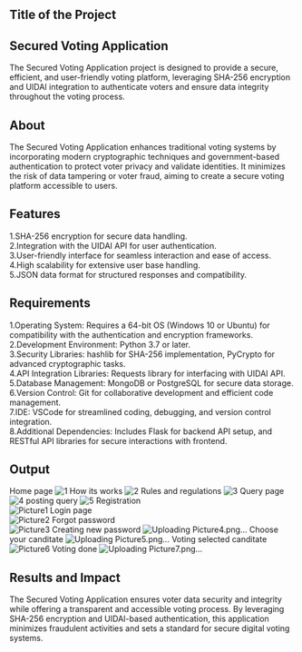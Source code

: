 
## Title of the Project
## Secured Voting Application

The Secured Voting Application project is designed to provide a secure, efficient, and user-friendly voting platform, leveraging SHA-256 encryption and UIDAI integration to authenticate voters and ensure data integrity throughout the voting process.

## About
The Secured Voting Application enhances traditional voting systems by incorporating modern cryptographic techniques and government-based authentication to protect voter privacy and validate identities. It minimizes the risk of data tampering or voter fraud, aiming to create a secure voting platform accessible to users.

## Features

1.SHA-256 encryption for secure data handling.                         
2.Integration with the UIDAI API for user authentication.                              
3.User-friendly interface for seamless interaction and ease of access.                            
4.High scalability for extensive user base handling.                             
5.JSON data format for structured responses and compatibility.                       

## Requirements

1.Operating System: Requires a 64-bit OS (Windows 10 or Ubuntu) for compatibility with the authentication and encryption frameworks.            
2.Development Environment: Python 3.7 or later.           
3.Security Libraries: hashlib for SHA-256 implementation, PyCrypto for advanced cryptographic tasks.         
4.API Integration Libraries: Requests library for interfacing with UIDAI API.           
5.Database Management: MongoDB or PostgreSQL for secure data storage.          
6.Version Control: Git for collaborative development and efficient code management.           
7.IDE: VSCode for streamlined coding, debugging, and version control integration.                  
8.Additional Dependencies: Includes Flask for backend API setup, and RESTful API libraries for secure interactions with frontend.                   

## Output
Home page
![1](https://github.com/user-attachments/assets/f0dafb79-6984-4635-8768-6676025d3bfc)
How its works
![2](https://github.com/user-attachments/assets/44813a1f-a3c5-4ea9-b2ea-fa83821306b8)
Rules and regulations
![3](https://github.com/user-attachments/assets/d64cbef7-17b1-43f1-9ea6-c06a5fa56a51)
Query page
![4](https://github.com/user-attachments/assets/4896717d-f84d-442d-a869-54658bcec6e3)
posting query
![5](https://github.com/user-attachments/assets/7ea9c2f8-a4d8-4f4e-b1e1-2e458323b0a5)
Registration   
![Picture1](https://github.com/user-attachments/assets/ae2d96e6-f0f6-450b-89bf-e326a4085789)
Login page  
![Picture2](https://github.com/user-attachments/assets/20a14ffb-8869-4251-a7cf-dbd3f8c106ff)
Forgot password  
![Picture3](https://github.com/user-attachments/assets/b2646fd9-07e2-432a-ae03-41bea9c7a674)
Creating new password 
![Uploading Picture4.png…]()
Choose your canditate
![Uploading Picture5.png…]()
Voting selected canditate
![Picture6](https://github.com/user-attachments/assets/8108fc11-8040-4778-bf31-fc402ac6836f)
Voting done
![Uploading Picture7.png…]()

## Results and Impact
The Secured Voting Application ensures voter data security and integrity while offering a transparent and accessible voting process. By leveraging SHA-256 encryption and UIDAI-based authentication, this application minimizes fraudulent activities and sets a standard for secure digital voting systems.

